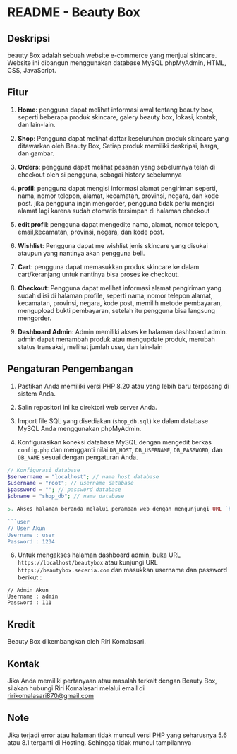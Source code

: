 # README - Beauty Box

## Deskripsi

beauty Box adalah sebuah website e-commerce yang menjual skincare. Website ini dibangun menggunakan database MySQL phpMyAdmin, HTML, CSS, JavaScript.

## Fitur

1. **Home**: pengguna dapat melihat informasi awal tentang beauty box, seperti beberapa produk skincare, galery beauty box, lokasi, kontak, dan lain-lain.

2. **Shop**: Pengguna dapat melihat daftar keseluruhan produk skincare yang ditawarkan oleh Beauty Box, Setiap produk memiliki deskripsi, harga, dan gambar.

3. **Orders**: pengguna dapat melihat pesanan yang sebelumnya telah di checkout oleh si pengguna, sebagai history sebelumnya

4. **profil**: pengguna dapat mengisi informasi alamat pengiriman seperti, nama, nomor telepon, alamat, kecamatan, provinsi, negara, dan kode post. jika pengguna ingin mengorder, pengguna tidak perlu mengisi alamat lagi karena sudah otomatis tersimpan di halaman checkout

4. **edit profil**: pengguna dapat mengedite nama, alamat, nomor telepon, email,kecamatan, provinsi, negara, dan kode post.

5. **Wishlist**: Pengguna dapat me wishlist jenis skincare yang disukai ataupun yang nantinya akan pengguna beli.

6. **Cart**: pengguna dapat memasukkan produk skincare ke dalam cart/keranjang untuk nantinya bisa proses ke checkout.

7. **Checkout**: Pengguna dapat melihat informasi alamat pengiriman yang sudah diisi di halaman profile, seperti nama, nomor telepon alamat, kecamatan, provinsi, negara, kode post, memilih metode pembayaran, mengupload bukti pembayaran, setelah itu pengguna bisa langsung mengorder.

8. **Dashboard Admin**: Admin memiliki akses ke halaman dashboard admin. admin dapat menambah produk atau mengupdate produk, merubah status transaksi, melihat jumlah user, dan lain-lain

## Pengaturan Pengembangan

1. Pastikan Anda memiliki versi PHP 8.20 atau yang lebih baru terpasang di sistem Anda.

2. Salin repositori ini ke direktori web server Anda.

3. Import file SQL yang disediakan (`shop_db.sql`) ke dalam database MySQL Anda menggunakan phpMyAdmin.

4. Konfigurasikan koneksi database MySQL dengan mengedit berkas `config.php` dan mengganti nilai `DB_HOST`, `DB_USERNAME`, `DB_PASSWORD`, dan `DB_NAME` sesuai dengan pengaturan Anda.

```php
// Konfigurasi database
$servername = "localhost"; // nama host database
$username = "root"; // username database
$password = ""; // password database
$dbname = "shop_db"; // nama database

5. Akses halaman beranda melalui peramban web dengan mengunjungi URL `http://beautybox.seceria.com`. dan masukkan kata sandi yang ditetapkan dalam konfigurasi. bisa juga mengakses melalui `http://localhost/beautybox`

```user
// User Akun
Username : user
Password : 1234
```

6. Untuk mengakses halaman dashboard admin, buka URL `https://localhost/beautybox` atau kunjungi URL `https://beautybox.seceria.com` dan masukkan username dan password berikut :

```admin
// Admin Akun
Username : admin
Password : 111
```

## Kredit

Beauty Box dikembangkan oleh Riri Komalasari.

## Kontak

Jika Anda memiliki pertanyaan atau masalah terkait dengan Beauty Box, silakan hubungi Riri Komalasari melalui email di ririkomalasari870@gmail.com

## Note

Jika terjadi error atau halaman tidak muncul versi PHP yang seharusnya 5.6 atau 8.1 terganti di Hosting. Sehingga tidak muncul tampilannya
